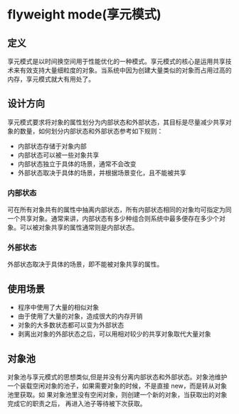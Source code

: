 # flyweight mode(享元模式)
## 定义
享元模式是以时间换空间用于性能优化的一种模式。享元模式的核心是运用共享技术来有效支持大量细粒度的对象。当系统中因为创建大量类似的对象而占用过高的内存，享元模式就大有用处了。
## 设计方向
享元模式要求将对象的属性划分为内部状态和外部状态，其目标是尽量减少共享对象的数量，如何划分内部状态和外部状态参考如下规则：
- 内部状态存储于对象内部
- 内部状态可以被一些对象共享
- 内部状态独立于具体的场景，通常不会改变
- 外部状态取决于具体的场景，并根据场景变化，且不能被共享
### 内部状态
可在所有对象共有的属性中抽离内部状态，所有内部状态相同的对象均可指定为同一个共享对象。通常来讲，内部状态有多少种组合则系统中最多便存在多少个对象。可以被对象共享的属性通常则是内部状态。
### 外部状态
外部状态取决于具体的场景，即不能被对象共享的属性。
## 使用场景
- 程序中使用了大量的相似对象
- 由于使用了大量的对象，造成很大的内存开销
- 对象的大多数状态都可以变为外部状态
- 剥离出对象的外部状态之后，可以用相对较少的共享对象取代大量对象
## 对象池
对象池与享元模式的思想类似,但是并没有分离内部状态和外部状态。对象池维护一个装载空闲对象的池子，如果需要对象的时候，不是直接 new，而是转从对象池里获取。如 果对象池里没有空闲对象，则创建一个新的对象，当获取出的对象完成它的职责之后， 再进入池子等待被下次获取。
